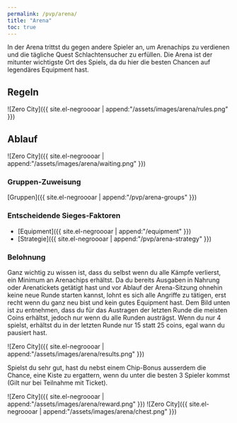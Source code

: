 ```yaml
---
permalink: /pvp/arena/
title: "Arena"
toc: true
---
```


In der Arena trittst du gegen andere Spieler an, um Arenachips zu verdienen und die tägliche Quest Schlachtensucher zu erfüllen. Die Arena ist der mitunter wichtigste Ort des Spiels, da du hier die besten Chancen auf legendäres Equipment hast.

## Regeln

![Zero City]({{ site.el-negroooar | append:"/assets/images/arena/rules.png" }})

## Ablauf

![Zero City]({{ site.el-negroooar | append:"/assets/images/arena/waiting.png" }})

### Gruppen-Zuweisung

[Gruppen]({{ site.el-negroooar | append:"/pvp/arena-groups" }})

### Entscheidende Sieges-Faktoren

- [Equipment]({{ site.el-negroooar | append:"/equipment" }})
- [Strategie]({{ site.el-negroooar | append:"/pvp/arena-strategy" }})


### Belohnung

Ganz wichtig zu wissen ist, dass du selbst wenn du alle Kämpfe verlierst, ein Minimum an Arenachips erhältst. Da du bereits Ausgaben in Nahrung oder Arenatickets getätigt hast und vor Ablauf der Arena-Sitzung ohnehin keine neue Runde starten kannst, lohnt es sich alle Angriffe zu tätigen, erst recht wenn du ganz neu bist und kein gutes Equipment hast.
Dem Bild unten ist zu entnehmen, dass du für das Austragen der letzten Runde die meisten Coins erhältst, jedoch nur wenn du alle Runden austrägst. Wenn du nur 4 spielst, erhältst du in der letzten Runde nur 15 statt 25 coins, egal wann du pausiert hast.

![Zero City]({{ site.el-negroooar | append:"/assets/images/arena/results.png" }})

Spielst du sehr gut, hast du nebst einem Chip-Bonus ausserdem die Chance, eine Kiste zu ergattern, wenn du unter die besten 3 Spieler kommst (Gilt nur bei Teilnahme mit Ticket).

![Zero City]({{ site.el-negroooar | append:"/assets/images/arena/reward.png" }})
![Zero City]({{ site.el-negroooar | append:"/assets/images/arena/chest.png" }})
